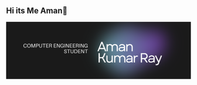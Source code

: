 ## Hi its Me Aman👋
![image alt](https://github.com/amann45/amann45/blob/ca25d4bb02d514a2b0168c31f4d4ad27bdb2a85d/my.png)
<!--
**amann45/amann45** is a ✨ _special_ ✨ repository because its `README.md` (this file) appears on your GitHub profile.

Here are some ideas to get you started:

- 🔭 I’m currently working on ...
- 🌱 I’m currently learning ...
- 👯 I’m looking to collaborate on ...
- 🤔 I’m looking for help with ...
- 💬 Ask me about ...
- 📫 How to reach me: ...
- 😄 Pronouns: ...
- ⚡ Fun fact: ...
-->
